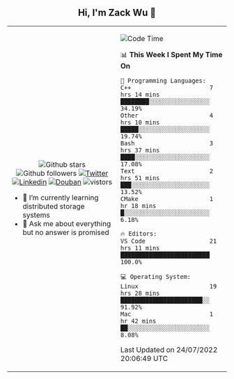 <h2 align="center"> Hi, I'm Zack Wu 👋 </h2>

<table>
    <tr>
        <td valign="center" width="50%">
            <p align="center">
              <img src="https://img.shields.io/github/stars/izackwu?style=social" alt="Github stars" />
              <img src="https://img.shields.io/github/followers/izackwu?style=social" alt="Github followers" />
              <a href="https://twitter.com/_zackwu"><img src="https://img.shields.io/badge/@__zackwu-1DA1F2?style=flat&logo=Twitter&logoColor=white" alt="Twitter"/></a>
              <a href="https://www.linkedin.com/in/izackwu/?locale=en_US"><img src="https://img.shields.io/badge/@izackwu-0073b1?style=flat&logo=LinkedIn&logoColor=white" alt="Linkedin" /></a>
              <a href="https://www.douban.com/people/keith1"><img src="https://img.shields.io/badge/@keith1-007722?style=flat&logo=Douban&logoColor=white" alt="Douban" /></a>
              <img src="https://visitor-badge.glitch.me/badge?page_id=keithnull" alt="vistors" />
            </p>
            <ul>
                <li>🌱 I’m currently learning distributed storage systems</li>
                <li>💬 Ask me about everything but no answer is promised</li>
            </ul>
        </td>
       <td valign="top" width="50%">
    
<!--START_SECTION:waka-->
![Code Time](http://img.shields.io/badge/Code%20Time-0%20secs-blue)

📊 **This Week I Spent My Time On** 

```text
💬 Programming Languages: 
C++                      7 hrs 14 mins       ████████░░░░░░░░░░░░░░░░░   34.19% 
Other                    4 hrs 10 mins       █████░░░░░░░░░░░░░░░░░░░░   19.74% 
Bash                     3 hrs 37 mins       ████░░░░░░░░░░░░░░░░░░░░░   17.08% 
Text                     2 hrs 51 mins       ███░░░░░░░░░░░░░░░░░░░░░░   13.52% 
CMake                    1 hr 18 mins        █░░░░░░░░░░░░░░░░░░░░░░░░   6.18%

🔥 Editors: 
VS Code                  21 hrs 11 mins      █████████████████████████   100.0%

💻 Operating System: 
Linux                    19 hrs 28 mins      ███████████████████████░░   91.92% 
Mac                      1 hr 42 mins        ██░░░░░░░░░░░░░░░░░░░░░░░   8.08%

```


 Last Updated on 24/07/2022 20:06:49 UTC
<!--END_SECTION:waka-->
</td></tr>
</table>



